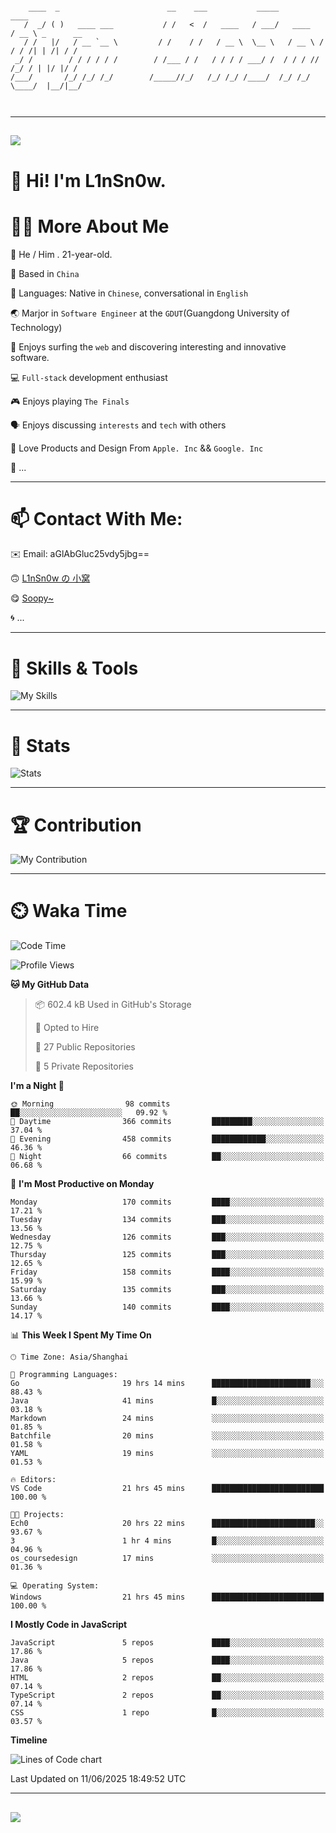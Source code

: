 ```

    ____  _                        __    ___           _____           ____           
   /  _/ ( )   ____ ___           / /   <  /   ____   / ___/   ____   / __ \ _      __
   / /   |/   / __ `__ \         / /    / /   / __ \  \__ \   / __ \ / / / /| | /| / /
 _/ /        / / / / / /        / /___ / /   / / / / ___/ /  / / / // /_/ / | |/ |/ / 
/___/       /_/ /_/ /_/        /_____//_/   /_/ /_/ /____/  /_/ /_/ \____/  |__/|__/  
                                                                                      
                                          

```

---

##
![](https://raw.githubusercontent.com/lin-snow/lin-snow/output/github-contribution-grid-snake-dark.svg)

# 👋 Hi! I'm L1nSn0w.

# 👨‍💻 More About Me

🤠 He / Him . 21-year-old.

🎈 Based in `China`
  
🤔 Languages: Native in `Chinese`, conversational in `English`

🌏 Marjor in `Software Engineer` at the `GDUT`(Guangdong University of Technology)

🛟 Enjoys surfing the `web` and discovering interesting and innovative software.

💻 `Full-stack` development enthusiast

🎮 Enjoys playing `The Finals`

🗣️ Enjoys discussing `interests` and `tech` with others

👾 Love Products and Design From `Apple. Inc` && `Google. Inc`  

🤪 ...

---

# 📫 Contact With Me:

✉️ Email: aGlAbGluc25vdy5jbg==

🙃 [L1nSn0w の 小窝](https://vaaat.com)

😋 [Soopy~](https://soopy.cn)

🌀 ...

---

# 🔮 Skills & Tools

![My Skills](/assets/skillicons.svg)

---

# 🍟 Stats

![Stats](https://github-profile-trophy.vercel.app/?username=lin-snow&theme=nord&no-frame=true&column=9)

<!-- <div style="text-align: center;">
    <a href="https://github.com/lin-snow">
        <img align="center" src="https://githubstat.linsnow.cn/api/top-langs/?username=lin-snow&layout=donut&langs_count=8" />
    </a>
    <a href="https://github.com/lin-snow">
        <img align="center" src="https://githubstat.linsnow.cn/api?username=lin-snow&count_private=true&show_icons=true&theme=default&show=reviews,discussions_started,discussions_answered,prs_merged,prs_merged_percentage" />
    </a>
</div> -->

---

# 🏆 Contribution

![My Contribution](https://activitygraph.linsnow.cn/graph?username=lin-snow&theme=github-compact&days=30)

---

# ⏲️ Waka Time

<!--START_SECTION:waka-->
![Code Time](http://img.shields.io/badge/Code%20Time-852%20hrs%2051%20mins-blue)

![Profile Views](http://img.shields.io/badge/Profile%20Views-2-blue)

**🐱 My GitHub Data** 

> 📦 602.4 kB Used in GitHub's Storage 
 > 
> 💼 Opted to Hire
 > 
> 📜 27 Public Repositories 
 > 
> 🔑 5 Private Repositories 
 > 
**I'm a Night 🦉** 

```text
🌞 Morning                98 commits          ██░░░░░░░░░░░░░░░░░░░░░░░   09.92 % 
🌆 Daytime                366 commits         █████████░░░░░░░░░░░░░░░░   37.04 % 
🌃 Evening                458 commits         ████████████░░░░░░░░░░░░░   46.36 % 
🌙 Night                  66 commits          ██░░░░░░░░░░░░░░░░░░░░░░░   06.68 % 
```
📅 **I'm Most Productive on Monday** 

```text
Monday                   170 commits         ████░░░░░░░░░░░░░░░░░░░░░   17.21 % 
Tuesday                  134 commits         ███░░░░░░░░░░░░░░░░░░░░░░   13.56 % 
Wednesday                126 commits         ███░░░░░░░░░░░░░░░░░░░░░░   12.75 % 
Thursday                 125 commits         ███░░░░░░░░░░░░░░░░░░░░░░   12.65 % 
Friday                   158 commits         ████░░░░░░░░░░░░░░░░░░░░░   15.99 % 
Saturday                 135 commits         ███░░░░░░░░░░░░░░░░░░░░░░   13.66 % 
Sunday                   140 commits         ████░░░░░░░░░░░░░░░░░░░░░   14.17 % 
```


📊 **This Week I Spent My Time On** 

```text
🕑︎ Time Zone: Asia/Shanghai

💬 Programming Languages: 
Go                       19 hrs 14 mins      ██████████████████████░░░   88.43 % 
Java                     41 mins             █░░░░░░░░░░░░░░░░░░░░░░░░   03.18 % 
Markdown                 24 mins             ░░░░░░░░░░░░░░░░░░░░░░░░░   01.85 % 
Batchfile                20 mins             ░░░░░░░░░░░░░░░░░░░░░░░░░   01.58 % 
YAML                     19 mins             ░░░░░░░░░░░░░░░░░░░░░░░░░   01.53 % 

🔥 Editors: 
VS Code                  21 hrs 45 mins      █████████████████████████   100.00 % 

🐱‍💻 Projects: 
Ech0                     20 hrs 22 mins      ███████████████████████░░   93.67 % 
3                        1 hr 4 mins         █░░░░░░░░░░░░░░░░░░░░░░░░   04.96 % 
os_coursedesign          17 mins             ░░░░░░░░░░░░░░░░░░░░░░░░░   01.36 % 

💻 Operating System: 
Windows                  21 hrs 45 mins      █████████████████████████   100.00 % 
```

**I Mostly Code in JavaScript** 

```text
JavaScript               5 repos             ████░░░░░░░░░░░░░░░░░░░░░   17.86 % 
Java                     5 repos             ████░░░░░░░░░░░░░░░░░░░░░   17.86 % 
HTML                     2 repos             ██░░░░░░░░░░░░░░░░░░░░░░░   07.14 % 
TypeScript               2 repos             ██░░░░░░░░░░░░░░░░░░░░░░░   07.14 % 
CSS                      1 repo              █░░░░░░░░░░░░░░░░░░░░░░░░   03.57 % 
```



**Timeline**

![Lines of Code chart](https://raw.githubusercontent.com/lin-snow/lin-snow/main/assets/bar_graph.png)


 Last Updated on 11/06/2025 18:49:52 UTC
<!--END_SECTION:waka-->



---
##
![](./profile-3d-contrib/profile-night-rainbow.svg)
